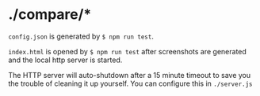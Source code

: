 ./compare/*
====

`config.json` is generated by `$ npm run test`.

`index.html` is opened by `$ npm run test` after screenshots are generated and the local http server is started.

The HTTP server will auto-shutdown after a 15 minute timeout to save you the trouble of cleaning it up yourself. You can configure this in `./server.js`
